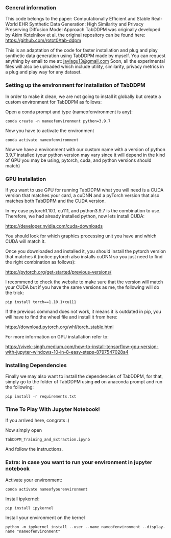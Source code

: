 ### General information 

This code belongs to the paper: Computationally Efficient and Stable Real-World EHR Synthetic Data Generation: High Similarity and Privacy Preserving Diffusion Model Approach
TabDDPM was originally developed by Akim Kotelnikov et al. the original repository can be found here: https://github.com/rotot0/tab-ddpm

This is an adaptation of the code for faster installation and plug and play synthetic data generation using TabDDPM made by myself. You can request anything by email to me at: javiagu13@gmail.com
Soon, all the experimental files will also be uploaded which include utility, similarity, privacy metrics in a plug and play way for any dataset.

### Setting up the environment for installation of TabDDPM

In order to make it clean, we are not going to install it globally but create a custom environment for TabDDPM as follows:

Open a conda prompt and type (nameofenvironment is any): 
```
conda create -n nameofenvironment python=3.9.7
```

Now you have to activate the environment
```
conda activate nameofenvironment
```

Now we have a environment with our custom name with a version of python 3.9.7 installed (your python version may vary since it will depend in the kind of GPU you may be using, pytorch, cuda, and python versions should match)


### GPU Installation

If you want to use GPU for running TabDDPM what you will need is a CUDA version that matches your card, a cuDNN and a pyTorch version that also matches both TabDDPM and the CUDA version.

In my case pytorch1.10.1, cu111, and python3.9.7 is the combination to use. Therefore, we had already installed python, now lets install CUDA:

https://developer.nvidia.com/cuda-downloads

You should look for which graphics processing unit you have and which CUDA will match it.

Once you downloaded and installed it, you should install the pytorch version that matches it (notice pytorch also installs cuDNN so you just need to find the right combination as follows):

https://pytorch.org/get-started/previous-versions/

I recommend to check the website to make sure that the version will match your CUDA but if you have the same versions as me, the following will do the trick:

```
pip install torch==1.10.1+cu111 
```

If the previous command does not work, it means it is outdated in pip, you will have to find the wheel file and install it from here:

https://download.pytorch.org/whl/torch_stable.html

For more information on GPU installation refer to: 

https://vivek-singh.medium.com/how-to-install-tensorflow-gpu-version-with-jupyter-windows-10-in-8-easy-steps-8797547028a4

### Installing Dependencies

Finally we may also want to install the dependencies of TabDDPM, for that, simply go to the folder of TabDDPM using **cd** on anaconda prompt and run the following:

```
pip install -r requirements.txt
```


### Time To Play With Jupyter Notebook!

If you arrived here, congrats :) 

Now simply open
```
TabDDPM_Training_and_Extraction.ipynb
```

And follow the instructions.


### Extra: in case you want to run your environment in jupyter notebook

Activate your environment:
```
conda activate nameofyourenvironment
```

Install ipykernel:
```
pip install ipykernel
```

Install your environment on the kernel
```
python -m ipykernel install --user --name nameofenvironment --display-name "nameofenvironment"
```

